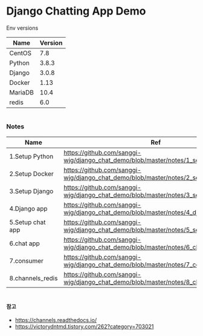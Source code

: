 # Django Chatting App Demo
Env versions

| Name | Version |
| ------ | ------ |
| CentOS | 7.8  |
| Python | 3.8.3 |
| Django | 3.0.8 |
| Docker | 1.13 |
| MariaDB | 10.4 |
| redis | 6.0 |

#
### Notes
| Name | Ref |
| ------ | ------ |
| 1.Setup Python | https://github.com/sanggi-wjg/django_chat_demo/blob/master/notes/1_setup_python.md |
| 2.Setup Docker | https://github.com/sanggi-wjg/django_chat_demo/blob/master/notes/2_setup_docker.md |
| 3.Setup Django | https://github.com/sanggi-wjg/django_chat_demo/blob/master/notes/3_setup_django.md |
| 4.Django app | https://github.com/sanggi-wjg/django_chat_demo/blob/master/notes/4_django_app.md |
| 5.Setup chat app | https://github.com/sanggi-wjg/django_chat_demo/blob/master/notes/5_setup_chat_app.md |
| 6.chat app | https://github.com/sanggi-wjg/django_chat_demo/blob/master/notes/6_chat_app.md |
| 7.consumer | https://github.com/sanggi-wjg/django_chat_demo/blob/master/notes/7_consumer.md |
| 8.channels_redis | https://github.com/sanggi-wjg/django_chat_demo/blob/master/notes/8_channels_redis.md |

#
#### 참고
* https://channels.readthedocs.io/
* https://victorydntmd.tistory.com/262?category=703021

